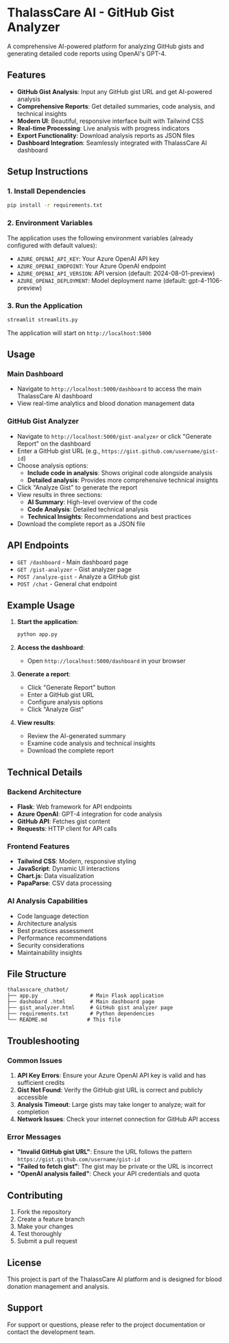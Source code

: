 # ThalassCare AI - GitHub Gist Analyzer

A comprehensive AI-powered platform for analyzing GitHub gists and generating detailed code reports using OpenAI's GPT-4.

## Features

- **GitHub Gist Analysis**: Input any GitHub gist URL and get AI-powered analysis
- **Comprehensive Reports**: Get detailed summaries, code analysis, and technical insights
- **Modern UI**: Beautiful, responsive interface built with Tailwind CSS
- **Real-time Processing**: Live analysis with progress indicators
- **Export Functionality**: Download analysis reports as JSON files
- **Dashboard Integration**: Seamlessly integrated with ThalassCare AI dashboard

## Setup Instructions

### 1. Install Dependencies

```bash
pip install -r requirements.txt
```

### 2. Environment Variables

The application uses the following environment variables (already configured with default values):

- `AZURE_OPENAI_API_KEY`: Your Azure OpenAI API key
- `AZURE_OPENAI_ENDPOINT`: Your Azure OpenAI endpoint
- `AZURE_OPENAI_API_VERSION`: API version (default: 2024-08-01-preview)
- `AZURE_OPENAI_DEPLOYMENT`: Model deployment name (default: gpt-4-1106-preview)

### 3. Run the Application

```bash
streamlit streamlits.py
```

The application will start on `http://localhost:5000`

## Usage

### Main Dashboard
- Navigate to `http://localhost:5000/dashboard` to access the main ThalassCare AI dashboard
- View real-time analytics and blood donation management data

### GitHub Gist Analyzer
- Navigate to `http://localhost:5000/gist-analyzer` or click "Generate Report" on the dashboard
- Enter a GitHub gist URL (e.g., `https://gist.github.com/username/gist-id`)
- Choose analysis options:
  - **Include code in analysis**: Shows original code alongside analysis
  - **Detailed analysis**: Provides more comprehensive technical insights
- Click "Analyze Gist" to generate the report
- View results in three sections:
  - **AI Summary**: High-level overview of the code
  - **Code Analysis**: Detailed technical analysis
  - **Technical Insights**: Recommendations and best practices
- Download the complete report as a JSON file

## API Endpoints

- `GET /dashboard` - Main dashboard page
- `GET /gist-analyzer` - Gist analyzer page
- `POST /analyze-gist` - Analyze a GitHub gist
- `POST /chat` - General chat endpoint

## Example Usage

1. **Start the application**:
   ```bash
   python app.py
   ```

2. **Access the dashboard**:
   - Open `http://localhost:5000/dashboard` in your browser

3. **Generate a report**:
   - Click "Generate Report" button
   - Enter a GitHub gist URL
   - Configure analysis options
   - Click "Analyze Gist"

4. **View results**:
   - Review the AI-generated summary
   - Examine code analysis and technical insights
   - Download the complete report

## Technical Details

### Backend Architecture
- **Flask**: Web framework for API endpoints
- **Azure OpenAI**: GPT-4 integration for code analysis
- **GitHub API**: Fetches gist content
- **Requests**: HTTP client for API calls

### Frontend Features
- **Tailwind CSS**: Modern, responsive styling
- **JavaScript**: Dynamic UI interactions
- **Chart.js**: Data visualization
- **PapaParse**: CSV data processing

### AI Analysis Capabilities
- Code language detection
- Architecture analysis
- Best practices assessment
- Performance recommendations
- Security considerations
- Maintainability insights

## File Structure

```
thalasscare_chatbot/
├── app.py                 # Main Flask application
├── dashobard .html        # Main dashboard page
├── gist_analyzer.html     # GitHub gist analyzer page
├── requirements.txt       # Python dependencies
└── README.md             # This file
```

## Troubleshooting

### Common Issues

1. **API Key Errors**: Ensure your Azure OpenAI API key is valid and has sufficient credits
2. **Gist Not Found**: Verify the GitHub gist URL is correct and publicly accessible
3. **Analysis Timeout**: Large gists may take longer to analyze; wait for completion
4. **Network Issues**: Check your internet connection for GitHub API access

### Error Messages

- **"Invalid GitHub gist URL"**: Ensure the URL follows the pattern `https://gist.github.com/username/gist-id`
- **"Failed to fetch gist"**: The gist may be private or the URL is incorrect
- **"OpenAI analysis failed"**: Check your API credentials and quota

## Contributing

1. Fork the repository
2. Create a feature branch
3. Make your changes
4. Test thoroughly
5. Submit a pull request

## License

This project is part of the ThalassCare AI platform and is designed for blood donation management and analysis.

## Support

For support or questions, please refer to the project documentation or contact the development team.

